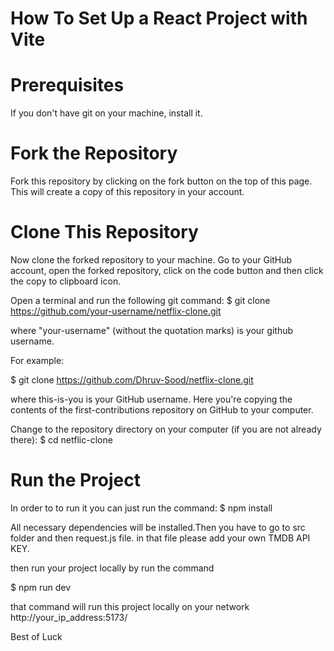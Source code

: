# How To Set Up a React Project with Vite

# Prerequisites
If you don't have git on your machine, install it.

# Fork the Repository
Fork this repository by clicking on the fork button on the top of this page. This will create a copy of this repository in your account.

# Clone This Repository

Now clone the forked repository to your machine. Go to your GitHub account, open the forked repository, click on the code button and then click the copy to clipboard icon.

Open a terminal and run the following git command:
$ git clone https://github.com/your-username/netflix-clone.git


where "your-username" (without the quotation marks) is your github username.

For example:

$ git clone https://github.com/Dhruv-Sood/netflix-clone.git

where this-is-you is your GitHub username. Here you're copying the contents of the first-contributions repository on GitHub to your computer.

Change to the repository directory on your computer (if you are not already there):
$ cd netflic-clone

# Run the Project

In order to to run it you can just run the command:
$ npm install

All necessary dependencies will be installed.Then you have to go to src folder and then request.js file. in that file please add your own TMDB API KEY.

then run your project locally by run the command

$ npm run dev

that command will run this project locally on your network http://your_ip_address:5173/

Best of Luck
